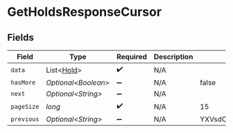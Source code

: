 # GetHoldsResponseCursor


## Fields

| Field                                        | Type                                         | Required                                     | Description                                  | Example                                      |
| -------------------------------------------- | -------------------------------------------- | -------------------------------------------- | -------------------------------------------- | -------------------------------------------- |
| `data`                                       | List\<[Hold](../../models/shared/Hold.md)>   | :heavy_check_mark:                           | N/A                                          |                                              |
| `hasMore`                                    | *Optional\<Boolean>*                         | :heavy_minus_sign:                           | N/A                                          | false                                        |
| `next`                                       | *Optional\<String>*                          | :heavy_minus_sign:                           | N/A                                          |                                              |
| `pageSize`                                   | *long*                                       | :heavy_check_mark:                           | N/A                                          | 15                                           |
| `previous`                                   | *Optional\<String>*                          | :heavy_minus_sign:                           | N/A                                          | YXVsdCBhbmQgYSBtYXhpbXVtIG1heF9yZXN1bHRzLol= |